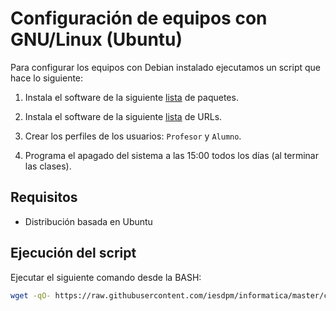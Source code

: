 ﻿# Configuración de equipos con GNU/Linux (Ubuntu)

Para configurar los equipos con Debian instalado ejecutamos un script que hace lo siguiente:

1. Instala el software de la siguiente [lista](packages.txt) de paquetes.

2. Instala el software de la siguiente [lista](urls.txt) de URLs.

2. Crear los perfiles de los usuarios: `Profesor` y `Alumno`.

3. Programa el apagado del sistema a las 15:00 todos los días (al terminar las clases).

## Requisitos

* Distribución basada en Ubuntu

## Ejecución del script

Ejecutar el siguiente comando desde la BASH:

```bash
wget -qO- https://raw.githubusercontent.com/iesdpm/informatica/master/config/linux/config-computer.sh | sudo bash
```
